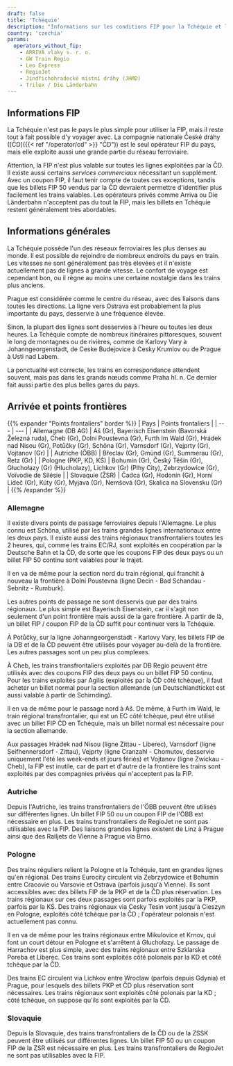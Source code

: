 ```yaml
---
draft: false
title: 'Tchéquie'
description: "Informations sur les conditions FIP pour la Tchéquie et les opérateurs proposant des réductions."
country: 'czechia'
params:
  operators_without_fip:
    - ARRIVA vlaky s. r. o.
    - GW Train Regio
    - Leo Express
    - RegioJet
    - Jindřichohradecké místní dráhy (JHMD)
    - Trilex / Die Länderbahn
---
```

## Informations FIP

La Tchéquie n'est pas le pays le plus simple pour utiliser la FIP, mais il reste tout à fait possible d'y voyager avec. La compagnie nationale České dráhy ([ČD]({{< ref "/operator/cd" >}} "ČD")) est le seul opérateur FIP du pays, mais elle exploite aussi une grande partie du réseau ferroviaire.

Attention, la FIP n'est plus valable sur toutes les lignes exploitées par la ČD. Il existe aussi certains _services commerciaux_ nécessitant un supplément. Avec un coupon FIP, il faut tenir compte de toutes ces exceptions, tandis que les billets FIP 50 vendus par la ČD devraient permettre d'identifier plus facilement les trains valables. Les opérateurs privés comme Arriva ou Die Länderbahn n'acceptent pas du tout la FIP, mais les billets en Tchéquie restent généralement très abordables.

## Informations générales

La Tchéquie possède l'un des réseaux ferroviaires les plus denses au monde. Il est possible de rejoindre de nombreux endroits du pays en train. Les vitesses ne sont généralement pas très élevées et il n'existe actuellement pas de lignes à grande vitesse. Le confort de voyage est cependant bon, ou il règne au moins une certaine nostalgie dans les trains plus anciens.

Prague est considérée comme le centre du réseau, avec des liaisons dans toutes les directions. La ligne vers Ostrava est probablement la plus importante du pays, desservie à une fréquence élevée.

Sinon, la plupart des lignes sont desservies à l'heure ou toutes les deux heures. La Tchéquie compte de nombreux itinéraires pittoresques, souvent le long de montagnes ou de rivières, comme de Karlovy Vary à Johanngeorgenstadt, de Ceske Budejovice à Cesky Krumlov ou de Prague à Usti nad Labem.

La ponctualité est correcte, les trains en correspondance attendent souvent, mais pas dans les grands nœuds comme Praha hl. n. Ce dernier fait aussi partie des plus belles gares du pays.

## Arrivée et points frontières

{{% expander "Points frontaliers" border %}}
| Pays | Points frontaliers |
| --- | --- |
| Allemagne (DB AG) | Aš (Gr), Bayerisch Eisenstein (Bavorská Železná ruda), Cheb (Gr), Dolní Poustevna (Gr), Furth Im Wald (Gr), Hrádek nad Nisou (Gr), Potůčky (Gr), Schöna (Gr), Varnsdorf (Gr), Vejprty (Gr), Vojtanov (Gr) |
| Autriche (ÖBB) | Břeclav (Gr), Gmünd (Gr), Summerau (Gr), Retz (Gr) |
| Pologne (PKP, KD, KŚ) | Bohumín (Gr), Český Těšín (Gr), Głuchołazy (Gr) (Hlucholazy), Lichkov (Gr) (Plhy City), Zebrzydowice (Gr), Voïvodie de Silésie |
| Slovaquie (ŽSR) | Čadca (Gr), Hodonín (Gr), Horní Lideč (Gr), Kúty (Gr), Myjava (Gr), Nemšová (Gr), Skalica na Slovensku (Gr) |
{{% /expander %}}

### Allemagne
Il existe divers points de passage ferroviaires depuis l'Allemagne. Le plus connu est Schöna, utilisé par les trains grandes lignes internationaux entre les deux pays. Il existe aussi des trains régionaux transfrontaliers toutes les 2 heures, qui, comme les trains EC/RJ, sont exploités en coopération par la Deutsche Bahn et la ČD, de sorte que les coupons FIP des deux pays ou un billet FIP 50 continu sont valables pour le trajet.

Il en va de même pour la section nord du train régional, qui franchit à nouveau la frontière à Dolní Poustevna (ligne Decin - Bad Schandau - Sebnitz - Rumburk).

Les autres points de passage ne sont desservis que par des trains régionaux. Le plus simple est Bayerisch Eisenstein, car il s'agit non seulement d'un point frontière mais aussi de la gare frontière. À partir de là, un billet FIP / coupon FIP de la ČD suffit pour continuer vers la Tchéquie.

À Potůčky, sur la ligne Johanngeorgenstadt - Karlovy Vary, les billets FIP de la DB et de la ČD peuvent être utilisés pour voyager au-delà de la frontière. Les autres passages sont un peu plus complexes.

À Cheb, les trains transfrontaliers exploités par DB Regio peuvent être utilisés avec des coupons FIP des deux pays ou un billet FIP 50 continu. Pour les trains exploités par Agilis (exploités par la ČD côté tchèque), il faut acheter un billet normal pour la section allemande (un Deutschlandticket est aussi valable à partir de Schirnding).

Il en va de même pour le passage nord à Aš. De même, à Furth im Wald, le train régional transfrontalier, qui est un EC côté tchèque, peut être utilisé avec un billet FIP ČD en Tchéquie, mais un billet normal est nécessaire pour la section allemande.

Aux passages Hrádek nad Nisou (ligne Zittau - Liberec), Varnsdorf (ligne Seifhennersdorf - Zittau), Vejprty (ligne Cranzahl - Chomutov, desservie uniquement l'été les week-ends et jours fériés) et Vojtanov (ligne Zwickau - Cheb), la FIP est inutile, car de part et d'autre de la frontière les trains sont exploités par des compagnies privées qui n'acceptent pas la FIP.

### Autriche

Depuis l'Autriche, les trains transfrontaliers de l'ÖBB peuvent être utilisés sur différentes lignes. Un billet FIP 50 ou un coupon FIP de l'ÖBB est nécessaire en plus. Les trains transfrontaliers de RegioJet ne sont pas utilisables avec la FIP. Des liaisons grandes lignes existent de Linz à Prague ainsi que des Railjets de Vienne à Prague via Brno.

### Pologne

Des trains réguliers relient la Pologne et la Tchéquie, tant en grandes lignes qu'en régional. Des trains Eurocity circulent via Zebrzydowice et Bohumin entre Cracovie ou Varsovie et Ostrava (parfois jusqu'à Vienne). Ils sont accessibles avec des billets FIP de la PKP et de la ČD plus réservation. Les trains régionaux sur ces deux passages sont parfois exploités par la PKP, parfois par la KŚ. Des trains régionaux via Cesky Tesin vont jusqu'à Cieszyn en Pologne, exploités côté tchèque par la ČD ; l'opérateur polonais n'est actuellement pas connu.

Il en va de même pour les trains régionaux entre Mikulovice et Krnov, qui font un court détour en Pologne et s'arrêtent à Głuchołazy. Le passage de Harrachov est plus simple, avec des trains régionaux entre Szklarska Poreba et Liberec. Ces trains sont exploités côté polonais par la KD et côté tchèque par la ČD.

Des trains EC circulent via Lichkov entre Wroclaw (parfois depuis Gdynia) et Prague, pour lesquels des billets PKP et ČD plus réservation sont nécessaires. Les trains régionaux sont exploités côté polonais par la KD ; côté tchèque, on suppose qu'ils sont exploités par la ČD.

### Slovaquie

Depuis la Slovaquie, des trains transfrontaliers de la ČD ou de la ZSSK peuvent être utilisés sur différentes lignes. Un billet FIP 50 ou un coupon FIP de la ZSR est nécessaire en plus. Les trains transfrontaliers de RegioJet ne sont pas utilisables avec la FIP.
